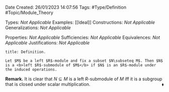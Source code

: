 <div class="topSpace"></div>

Date Created: 26/01/2023 14:07:56
Tags: #Type/Definition #Topic/Module_Theory

Types: <i>Not Applicable</i>
Examples: [[Ideal]]
Constructions: <i>Not Applicable</i>
Generalizations: <i>Not Applicable</i>

Properties: <i>Not Applicable</i>
Sufficiencies: <i>Not Applicable</i>
Equivalences: <i>Not Applicable</i>
Justifications: <i>Not Applicable</i>

``` ad-Definition
title: Definition.

Let $M$ be a left $R$-module and fix a subset $N\subseteq M$. Then $N$ is a <b>left $R$-submodule of $M$</b> if $N$ is an $R$-module under the induced operations.

```

<b>Remark.</b> It is clear that $N\subseteq M$ is a left $R$-submodule of $M$ iff it is a subgroup that is closed under scalar multiplication.<span style="float:right;">$\blacklozenge$</span>
